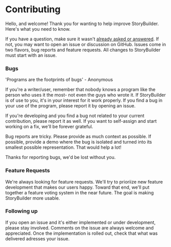 # Contributing

Hello, and welcome! Thank you for wanting to help improve StoryBuilder. Here's what you need to know.

If you have a question, make sure it wasn't [already asked or answered][1]. If not, you may 
want to open an issue or discussion on GitHub. Issues come in two flavors, bug reports
and feature requests. All changes to StoryBuilder must start with an issue.

### Bugs

'Programs are the footprints of bugs' - Anonymous

If you're a writer/user, remember that nobody knows a program like the person who uses it
the most- not even the guys who wrote it. If StoryBuilder is of use to you, it's in your
interest for it work properly. If you find a bug in your use of the program, please 
report it by opening an issue. 

If you're developing and you find a bug not related to your current contribution, please
report it as well. If you want to self-assign and start working on a fix, 
we'll be forever grateful. 

Bug reports are tricky. Please provide as much context as possible. If possible, provide a 
demo where the bug is isolated and turned into its smallest possible representation. That 
would help a lot!

Thanks for reporting bugs, we'd be lost without you.

### Feature Requests

We're always looking for feature requests. We'll try to prioriize new feature development 
that makes our users happy. Toward that end, we'll put together a feature voting system 
in the near future. The goal is making StoryBuilder more usable.

### Following up

If you open an issue and it's either implemented or under development, please 
stay involved. Comments on the issue are always welcome and appreciated. Once
the implementation is rolled out, check that what was delivered adresses your 
issue.



[1]: https://github.com/terrycox/StoryBuilder-2/issues
[2]: http://https://github.com/terrycox/StoryBuilder-2/tree/master/docs/DEVNOTES.md
